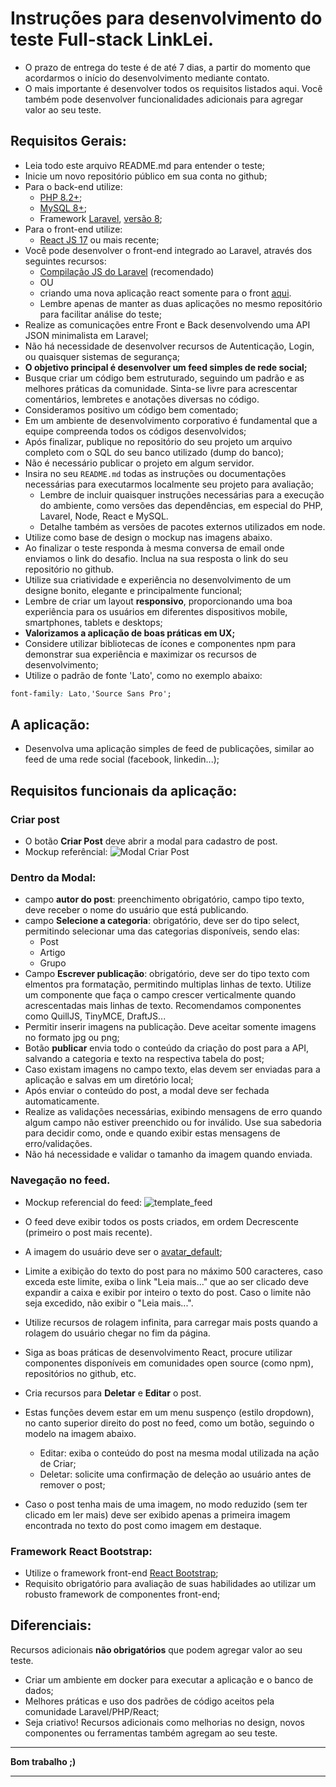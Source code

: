 # Instruções para desenvolvimento do teste Full-stack LinkLei.

- O prazo de entrega do teste é de até 7 dias, a partir do momento que acordarmos o início do desenvolvimento mediante contato.
- O mais importante é desenvolver todos os requisitos listados aqui. Você também pode desenvolver funcionalidades adicionais para agregar valor ao seu teste.


## Requisitos Gerais:

- Leia todo este arquivo README.md para entender o teste;
- Inicie um novo repositório público em sua conta no github;
- Para o back-end utilize:
  - [PHP 8.2+](http://php.net/);
  - [MySQL 8+](https://www.mysql.com/);
  - Framework [Laravel](https://laravel.com/), [versão 8](https://laravel.com/docs/8.x);
- Para o front-end utilize:
  - [React JS 17](https://pt-br.reactjs.org/) ou mais recente;
- Você pode desenvolver o front-end integrado ao Laravel, através dos seguintes recursos:
  - [Compilação JS do Laravel](https://laravel.com/docs/8.x/mix#react) (recomendado)
  - OU
  - criando uma nova aplicação react somente para o front [aqui](https://react.dev/learn/creating-a-react-app).
  - Lembre apenas de manter as duas aplicações no mesmo repositório para facilitar análise do teste;
- Realize as comunicações entre Front e Back desenvolvendo uma API JSON minimalista em Laravel;
- Não há necessidade de desenvolver recursos de Autenticação, Login, ou quaisquer sistemas de segurança;
- **O objetivo principal é desenvolver um feed simples de rede social;**
- Busque criar um código bem estruturado, seguindo um padrão e as melhores práticas da comunidade. Sinta-se livre para acrescentar comentários, lembretes e anotações diversas no código.
- Consideramos positivo um código bem comentado;
- Em um ambiente de desenvolvimento corporativo é fundamental que a equipe compreenda todos os códigos desenvolvidos;
- Após finalizar, publique no repositório do seu projeto um arquivo completo com o SQL do seu banco utilizado (dump do banco);
- Não é necessário publicar o projeto em algum servidor.
- Insira no seu `README.md` todas as instruções ou documentações necessárias para executarmos localmente seu projeto para avaliação;
  - Lembre de incluir quaisquer instruções necessárias para a execução do ambiente, como versões das dependências, em especial do PHP, Lavarel, Node, React e MySQL.
  - Detalhe também as versões de pacotes externos utilizados em node.
- Utilize como base de design o mockup nas imagens abaixo.
- Ao finalizar o teste responda à mesma conversa de email onde enviamos o link do desafio. Inclua na sua resposta o link do seu repositório no github.
- Utilize sua criatividade e experiência no desenvolvimento de um designe bonito, elegante e principalmente funcional;
- Lembre de criar um layout **responsivo**, proporcionando uma boa experiência para os usuários em diferentes dispositivos mobile, smartphones, tablets e desktops;
- **Valorizamos a aplicação de boas práticas em UX;**
- Considere utilizar bibliotecas de ícones e componentes npm para demonstrar sua experiência e maximizar os recursos de desenvolvimento;
- Utilize o padrão de fonte 'Lato', como no exemplo abaixo:
```css
font-family: Lato,'Source Sans Pro';
```

## A aplicação:
- Desenvolva uma aplicação simples de feed de publicações, similar ao feed de uma rede social (facebook, linkedin...);

## Requisitos funcionais da aplicação:

### Criar post
- O botão **Criar Post** deve abrir a modal para cadastro de post.
- Mockup referêncial:
![Modal Criar Post](https://github.com/linklei-dev/frontend-test-laravel-react/blob/main/graphics/mockup_modal_create.png?raw=true)

### Dentro da Modal:
  - campo **autor do post**: preenchimento obrigatório, campo tipo texto, deve receber o nome do usuário que está publicando.
  - campo **Selecione a categoria**: obrigatório, deve ser do tipo select, permitindo selecionar uma das categorias disponíveis, sendo elas:
    - Post
    - Artigo
    - Grupo
  - Campo **Escrever publicação**: obrigatório, deve ser do tipo texto com elmentos pra formatação, permitindo multiplas linhas de texto. Utilize um componente que faça o campo crescer verticalmente quando acrescentadas mais linhas de texto. Recomendamos componentes como QuillJS, TinyMCE, DraftJS... 
  - Permitir inserir imagens na publicação. Deve aceitar somente imagens no formato jpg ou png;
  - Botão **publicar** envia todo o conteúdo da criação do post para a API, salvando a categoria e texto na respectiva tabela do post;
  - Caso existam imagens no campo texto, elas devem ser enviadas para a aplicação e salvas em um diretório local;
  - Após enviar o conteúdo do post, a modal deve ser fechada automaticamente.
  - Realize as validações necessárias, exibindo mensagens de erro quando algum campo não estiver preenchido ou for inválido. Use sua sabedoria para decidir como, onde e quando exibir estas mensagens de erro/validações.
  - Não há necessidade e validar o tamanho da imagem quando enviada.

  ### Navegação no feed.
  - Mockup referencial do feed:
  ![template_feed](https://github.com/linklei-dev/frontend-test-laravel-react/blob/main/graphics/mockup_feed.png?raw=true)

  - O feed deve exibir todos os posts criados, em ordem Decrescente (primeiro o post mais recente).
  - A imagem do usuário deve ser o [avatar_default](https://github.com/linklei-dev/fullstack-test-laravel/blob/main/graphics/avatar_default.png?raw=true);
  - Limite a exibição do texto do post para no máximo 500 caracteres, caso exceda este limite, exiba o link "Leia mais..." que ao ser clicado deve expandir a caixa e exibir por inteiro o texto do post. Caso o limite não seja excedido, não exibir o "Leia mais...".
  - Utilize recursos de rolagem infinita, para carregar mais posts quando a rolagem do usuário chegar no fim da página.
  - Siga as boas práticas de desenvolvimento React, procure utilizar componentes disponíveis em comunidades open source (como npm), repositórios no github, etc.
  - Cria recursos para **Deletar** e **Editar** o post.
  - Estas funções devem estar em um menu suspenço (estilo dropdown), no canto superior direito do post no feed, como um botão, seguindo o modelo na imagem abaixo.
    - Editar: exiba o conteúdo do post na mesma modal utilizada na ação de Criar;
    - Deletar: solicite uma confirmação de deleção ao usuário antes de remover o post;
  - Caso o post tenha mais de uma imagem, no modo reduzido (sem ter clicado em ler mais) deve ser exibido apenas a primeira imagem encontrada no texto do post como imagem em destaque.

### Framework React Bootstrap:
- Utilize o framework front-end [React Bootstrap](https://react-bootstrap.github.io/);
- Requisito obrigatório para avaliação de suas habilidades ao utilizar um robusto framework de componentes front-end;

## Diferenciais:
Recursos adicionais **não obrigatórios** que podem agregar valor ao seu teste.
- Criar um ambiente em docker para executar a aplicação e o banco de dados;
- Melhores práticas e uso dos padrões de código aceitos pela comunidade Laravel/PHP/React;
- Seja criativo! Recursos adicionais como melhorias no design, novos componentes ou ferramentas também agregam ao seu teste.

-----------------

**Bom trabalho ;)**

-----------------

